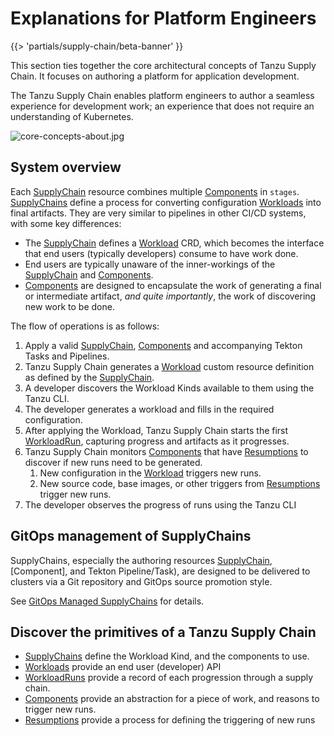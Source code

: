 # Explanations for Platform Engineers

{{> 'partials/supply-chain/beta-banner' }}

This section ties together the core architectural concepts of Tanzu Supply Chain.
It focuses on authoring a platform for application development.

The Tanzu Supply Chain enables platform engineers to author a seamless experience for
development work; an experience that does not require an understanding of Kubernetes.

![core-concepts-about.jpg](./images/core-concepts-about.jpg)

## System overview

Each [SupplyChain] resource combines multiple [Components] in `stages`. 
[SupplyChains] define a process for converting configuration [Workloads] into final artifacts.
They are very similar to pipelines in other CI/CD systems, with some key differences:

* The [SupplyChain] defines a [Workload] CRD, which becomes the interface that end users (typically developers) consume to have work done.
* End users are typically unaware of the inner-workings of the [SupplyChain] and [Components].
* [Components] are designed to encapsulate the work of generating a final or intermediate artifact, _and quite importantly_, the work of discovering new work to be done.

The flow of operations is as follows:

1. Apply a valid [SupplyChain], [Components] and accompanying Tekton Tasks and Pipelines.
2. Tanzu Supply Chain generates a [Workload] custom resource definition as defined by the [SupplyChain].
3. A developer discovers the Workload Kinds available to them using the Tanzu CLI.
4. The developer generates a workload and fills in the required configuration.
5. After applying the Workload, Tanzu Supply Chain starts the first [WorkloadRun], capturing progress and artifacts as it progresses.
6. Tanzu Supply Chain monitors [Components] that have [Resumptions] to discover if new runs need to be generated.
   1. New configuration in the [Workload] triggers new runs.
   2. New source code, base images, or other triggers from [Resumptions] trigger new runs.
7. The developer observes the progress of runs using the Tanzu CLI

## GitOps management of SupplyChains

SupplyChains, especially the authoring resources [SupplyChain], [Component], and Tekton Pipeline/Task), are designed to
be delivered to clusters via a Git repository and GitOps source promotion style.

See [GitOps Managed SupplyChains](./../how-to/deploying-supply-chains/gitops-managed.hbs.md) for details.

## Discover the primitives of a Tanzu Supply Chain

- [SupplyChains] define the Workload Kind, and the components to use.
- [Workloads] provide an end user (developer) API
- [WorkloadRuns] provide a record of each progression through a supply chain.
- [Components] provide an abstraction for a piece of work, and reasons to trigger new runs.
- [Resumptions] provide a process for defining the triggering of new runs

[SupplyChain]: ./supply-chains.hbs.md
[SupplyChains]: ./supply-chains.hbs.md
[Workload]: ./workloads.hbs.md
[Workloads]: ./workloads.hbs.md
[WorkloadRuns]: ./workload-runs.hbs.md
[WorkloadRun]: ./workload-runs.hbs.md
[Components]: ./components.hbs.md
[Resumptions]: ./resumptions.hbs.md